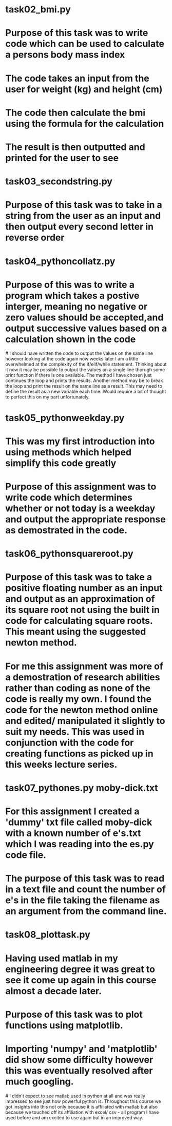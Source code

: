 # task02_bmi.py
# Purpose of this task was to write code which can be used to calculate a persons body mass index
# The code takes an input from the user for weight (kg) and height (cm)
# The code then calculate the bmi using the formula for the calculation
# The result is then outputted and printed for the user to see

# task03_secondstring.py
# Purpose of this task was to take in a string from the user as an input and then output every second letter in reverse order

# task04_pythoncollatz.py
# Purpose of this was to write a program which takes a postive interger, meaning no negative or zero values should be accepted,and output successive values based on a calculation shown in the code
# I should have written the code to output the values on the same line however looking at the code again now weeks later I am a little overwhelmed at the complexity of the if/elif/while statement. Thinking about it now it may be possible to output the values on a single line thorugh some print function if there is one available. The method I have chosen just continues the loop and prints the results. Another method may be to break the loop and print the result on the same line as a result. This may need to define the result as a new variable each time. Would require a bit of thought to perfect this on my part unfortunately.

# task05_pythonweekday.py
# This was my first introduction into using methods which helped simplify this code greatly
# Purpose of this assignment was to write code which determines whether or not today is a weekday and output the appropriate response as demostrated in the code.

# task06_pythonsquareroot.py
# Purpose of this task was to take a positive floating number as an input and output as an approximation of its square root not using the built in code for calculating square roots. This meant using the suggested newton method. 
# For me this assignment was more of a demostration of research abilities rather than coding as none of the code is really my own. I found the code for the newton method online and edited/ manipulated it slightly to suit my needs. This was used in conjunction with the code for creating functions as picked up in this weeks lecture series. 

# task07_pythones.py moby-dick.txt
# For this assignment I created a 'dummy' txt file called moby-dick with a known number of e's.txt which I was reading into the es.py code file.
# The purpose of this task was to read in a text file and count the number of e's in the file taking the filename as an argument from the command line.

# task08_plottask.py
# Having used matlab in my engineering degree it was great to see it come up again in this course almost a decade later.
# Purpose of this task was to plot functions using matplotlib.
# Importing 'numpy' and 'matplotlib' did show some difficulty however this was eventually resolved after much googling. 
# I didn't expect to see matlab used in python at all and was really impressed to see just how powerful python is. Throughout this course we got insights into this not only because it is affiliated with matlab but also because we touched off its affiliation with excel/ csv - all program I have used before and am excited to use again but in an improved way. 

